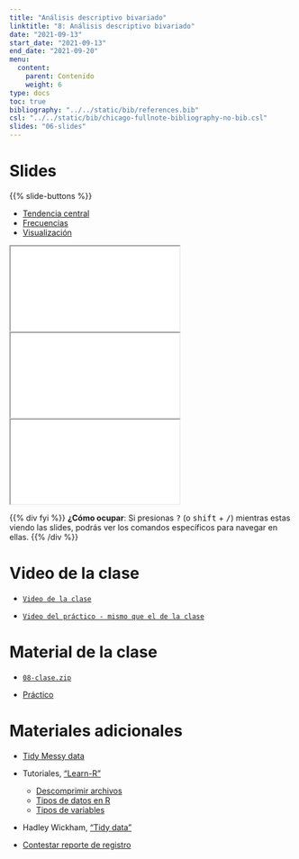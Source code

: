 ```yaml
---
title: "Análisis descriptivo bivariado"
linktitle: "8: Análisis descriptivo bivariado"
date: "2021-09-13"
start_date: "2021-09-13"
end_date: "2021-09-20"
menu:
  content:
    parent: Contenido
    weight: 6
type: docs
toc: true
bibliography: "../../static/bib/references.bib"
csl: "../../static/bib/chicago-fullnote-bibliography-no-bib.csl"
slides: "06-slides"
---
```


# Slides

{{% slide-buttons %}}

<ul class="nav nav-tabs" id="slide-tabs" role="tablist">
<li class="nav-item">
<a class="nav-link active" id="tendencia-central-tab" data-toggle="tab" href="#tendencia-central" role="tab" aria-controls="tendencia-central" aria-selected="true">Tendencia central</a>
</li>
<li class="nav-item">
<a class="nav-link" id="frecuencias-tab" data-toggle="tab" href="#frecuencias" role="tab" aria-controls="frecuencias" aria-selected="false">Frecuencias</a>
</li>
<li class="nav-item">
<a class="nav-link" id="visualización-tab" data-toggle="tab" href="#visualización" role="tab" aria-controls="visualización" aria-selected="false">Visualización</a>
</li>
</ul>

<div id="slide-tabs" class="tab-content">

<div id="tendencia-central" class="tab-pane fade show active" role="tabpanel" aria-labelledby="tendencia-central-tab">

<div class="embed-responsive embed-responsive-16by9">

<iframe class="embed-responsive-item" src="/slides/06-slides.html#1">
</iframe>

</div>

</div>

<div id="frecuencias" class="tab-pane fade" role="tabpanel" aria-labelledby="frecuencias-tab">

<div class="embed-responsive embed-responsive-16by9">

<iframe class="embed-responsive-item" src="/slides/06-slides.html#14">
</iframe>

</div>

</div>

<div id="visualización" class="tab-pane fade" role="tabpanel" aria-labelledby="visualización-tab">

<div class="embed-responsive embed-responsive-16by9">

<iframe class="embed-responsive-item" src="/slides/06-slides.html#29">
</iframe>

</div>

</div>

</div>

{{% div fyi %}}
**¿Cómo ocupar**: Si presionas <kbd>?</kbd> (o <kbd>shift</kbd> + <kbd>/</kbd>) mientras estas viendo las slides, podrás ver los comandos específicos para navegar en ellas.
{{% /div %}}

# Video de la clase

-   [<i class="fas fa-video"></i> `Video de la clase`](https://zoom.us/rec/share/02wHR4FqFLAKDLVW1M81nhb34IyFL0zcsz46f0QHO4_fo6s7UrZmuozfcz5ZCaV9.J33m_B7mBbvZ3JAy?startTime=1632771055000)

-   [<i class="fas fa-video"></i> `Video del práctico - mismo que el de la clase`](https://zoom.us/rec/share/02wHR4FqFLAKDLVW1M81nhb34IyFL0zcsz46f0QHO4_fo6s7UrZmuozfcz5ZCaV9.J33m_B7mBbvZ3JAy?startTime=1632771055000)

# Material de la clase

-   [<i class="fas fa-file-archive"></i> `08-clase.zip`](https://github.com/learn-R/08-class/raw/main/08-clase.zip)

-   [<i class="fas fa-laptop-code"></i> Práctico](/example/08-practico/)

# Materiales adicionales

-   [Tidy Messy data](https://tidyr.tidyverse.org/)

-   <i class="fab fa-youtube"></i> Tutoriales, [“Learn-R”](https://www.youtube.com/watch?v=UOoMzaWOQJA)

    -   [<i class="fas fa-file-o"></i> Descomprimir archivos](/resource/unzipping)
    -   [<i class="fas fa-file-o"></i> Tipos de datos en R](/resource/r-data-types-example)
    -   [<i class="fas fa-file-o"></i> Tipos de variables](/resource/r-data-types)

-   <i class="fas fa-book"></i> Hadley Wickham, [“Tidy data”](https://r4ds.had.co.nz/tidy-data.html)

-   <i class="fas fa-external-link-square-alt"></i> [Contestar reporte de registro](https://learn-r.formr.org)
